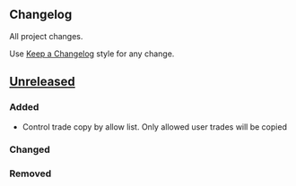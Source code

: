 ## Changelog

All project changes.

Use [Keep a Changelog](https://keepachangelog.com/ru/1.0.0/) style for any change.

## [Unreleased]()

### Added

+ Control trade copy by allow list. Only allowed user trades will be copied

### Changed

### Removed

